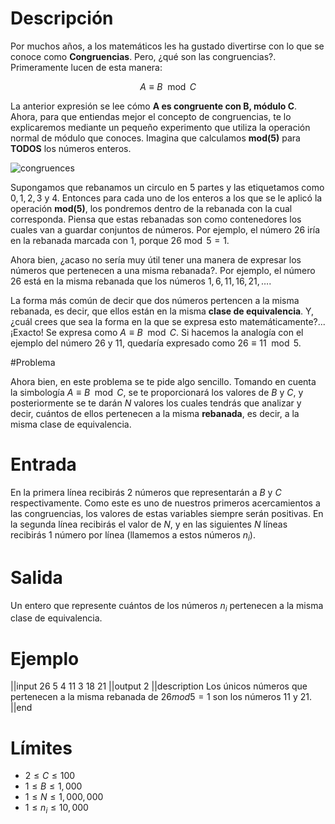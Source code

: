 # Descripción

Por muchos años, a los matemáticos les ha gustado divertirse con lo que se conoce como **Congruencias**. Pero, ¿qué son las congruencias?. Primeramente lucen de esta manera:

$$A \equiv B \mod C$$

La anterior expresión se lee cómo **A es congruente con B, módulo C**. Ahora, para que entiendas mejor el concepto de congruencias, te lo explicaremos mediante un pequeño experimento que utiliza la operación normal de módulo que conoces. Imagina que calculamos **mod(5)** para **TODOS** los números enteros.

![congruences](congruences.png)

Supongamos que rebanamos un circulo en 5 partes y las etiquetamos como $0,1,2,3$ y $4$. Entonces para cada uno de los enteros a los que se le aplicó la operación **mod(5)**, los pondremos dentro de la rebanada con la cual corresponda. Piensa que estas rebanadas son como contenedores los cuales van a guardar conjuntos de números. Por ejemplo, el número 26 iría en la rebanada marcada con 1, porque $26 \bmod 5 = 1$.

Ahora bien, ¿acaso no sería muy útil tener una manera de expresar los números que pertenecen a una misma rebanada?. Por ejemplo, el número 26 está en la misma rebanada que los números $1, 6, 11, 16, 21, \ldots$.

La forma más común de decir que dos números pertencen a la misma rebanada, es decir, que ellos están en la misma **clase de equivalencia**. Y, ¿cuál crees que sea la forma en la que se expresa esto matemáticamente?... ¡Exacto! Se expresa como $A \equiv B \mod C$. Si hacemos la analogía con el ejemplo del número 26 y 11, quedaría expresado como $26 \equiv 11 \mod 5$.

#Problema

Ahora bien, en este problema se te pide algo sencillo. Tomando en cuenta la simbología $A \equiv B \mod C$, se te proporcionará los valores de $B$ y $C$, y posteriormente se te darán $N$ valores los cuales tendrás que analizar y decir, cuántos de ellos pertenecen a la misma **rebanada**, es decir, a la misma clase de equivalencia.

# Entrada

En la primera línea recibirás 2 números que representarán a $B$ y $C$ respectivamente. Como este es uno de nuestros primeros acercamientos a las congruencias, los valores de estas variables siempre serán positivas. En la segunda línea recibirás el valor de $N$, y en las siguientes $N$ líneas recibirás 1 número por línea (llamemos a estos números $n_i$).

# Salida

Un entero que represente cuántos de los números $n_i$ pertenecen a la misma clase de equivalencia.

# Ejemplo

||input
26 5
4
11
3
18
21
||output
2
||description
Los únicos números que pertenecen a la misma rebanada de $26 mod 5=1$ son los números 11 y 21.
||end

# Límites

- $2 \leq C \leq 100$
- $1 \leq B \leq 1,000$
- $1 \leq N \leq 1,000,000$
- $1 \leq n_i \leq 10,000$
